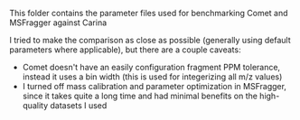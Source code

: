 This folder contains the parameter files used for benchmarking Comet and MSFragger against Carina

I tried to make the comparison as close as possible (generally using default parameters where applicable), but there are a couple caveats:

- Comet doesn't have an easily configuration fragment PPM tolerance, instead it uses a bin width (this is used for integerizing all m/z values)
- I turned off mass calibration and parameter optimization in MSFragger, since it takes quite a long time and had minimal benefits on the high-quality datasets I used
